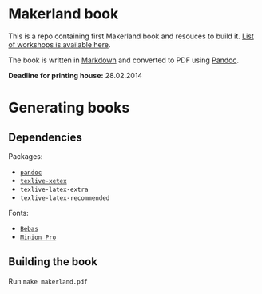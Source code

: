 Makerland book
==============

This is a repo containing first Makerland book and resouces to build it. [List of workshops is available here](https://github.com/olasitarska/makerland-book/issues/1). 

The book is written in [Markdown](http://daringfireball.net/projects/markdown/) and converted to PDF using [Pandoc](http://johnmacfarlane.net/pandoc/).

__Deadline for printing house:__ 28.02.2014

Generating books
===============

## Dependencies

Packages:

- [`pandoc`](http://johnmacfarlane.net/pandoc/installing.html)
- [`texlive-xetex`](http://scripts.sil.org/cms/scripts/page.php?item_id=xetex_download)
- `texlive-latex-extra`
- `texlive-latex-recommended`

Fonts:

- [`Bebas`](https://github.com/olasitarska/makerland-book/blob/master/fonts/BEBAS___.TTF)
- [`Minion Pro`](https://github.com/olasitarska/makerland-book/blob/master/fonts/Minion%20Pro.zip)

## Building the book

Run `make makerland.pdf`

